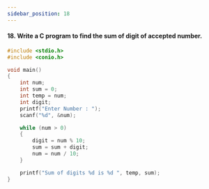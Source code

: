 ```yaml
---
sidebar_position: 18
---
```


#### 18. Write a C program to find the sum of digit of accepted number.

```c
#include <stdio.h>
#include <conio.h>

void main()
{
    int num;
    int sum = 0;
    int temp = num;
    int digit;
    printf("Enter Number : ");
    scanf("%d", &num);

    while (num > 0)
    {
        digit = num % 10;
        sum = sum + digit;
        num = num / 10;
    }

    printf("Sum of digits %d is %d ", temp, sum);
}
```

<!--
### Output

![d](outputs\18.jpg)
 -->
